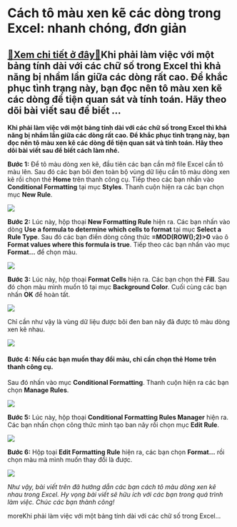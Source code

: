Cách tô màu xen kẽ các dòng trong Excel: nhanh chóng, đơn giản
==============================================================

[:gift:Xem chi tiết ở đây:gift:](https://hddtvn.com/cach-to-mau-xen-ke-cac-dong-trong-excel-nhanh-chong-don-gian/)Khi phải làm việc với một bảng tính dài với các chữ số trong Excel thì khả năng bị nhầm lần giữa các dòng rất cao. Để khắc phục tình trạng này, bạn đọc nên tô màu xen kẽ các dòng để tiện quan sát và tính toán. Hãy theo dõi bài viết sau để biết …
-----------------------------------------------------------------------------------------------------------------------------------------------------------------------------------------------------------------------------------------------------

**Khi phải làm việc với một bảng tính dài với các chữ số trong Excel thì khả năng bị nhầm lần giữa các dòng rất cao. Để khắc phục tình trạng này, bạn đọc nên tô màu xen kẽ các dòng để tiện quan sát và tính toán. Hãy theo dõi bài viết sau để biết cách làm nhé.**


**Bước 1:** Để tô màu dòng xen kẽ, đầu tiên các bạn cần mở file Excel cần tô màu lên. Sau đó các bạn bôi đen toàn bộ vùng dữ liệu cần tô màu dòng xen kẽ rồi chọn thẻ **Home** trên thanh công cụ. Tiếp theo các bạn nhấn vào **Conditional Formatting** tại mục **Styles**. Thanh cuộn hiện ra các bạn chọn mục **New Rule**.


![](https://hddtvn.com/wp-content/uploads/2021/01/8RqG4Cw.png)


**Bước 2:** Lúc này, hộp thoại **New Formatting Rule** hiện ra. Các bạn nhấn vào dòng **Use a formula to determine which cells to format** tại mục **Select a Rule Type**. Sau đó các bạn điền dòng công thức **=MOD(ROW();2)>0** vào ô **Format values where this formula is true**. Tiếp theo các bạn nhấn vào mục **Format…** để chọn màu.


![](https://hddtvn.com/wp-content/uploads/2021/01/iYsWEtm.png)


**Bước 3:** Lúc này, hộp thoại **Format Cells** hiện ra. Các bạn chọn thẻ **Fill**. Sau đó chọn màu mình muốn tô tại mục **Background Color**. Cuối cùng các bạn nhấn **OK** để hoàn tất.


![](https://hddtvn.com/wp-content/uploads/2021/01/EjY5X4s.png)


Chỉ cần như vậy là vùng dữ liệu được bôi đen ban nãy đã được tô màu dòng xen kẽ nhau.


![](https://hddtvn.com/wp-content/uploads/2021/01/IgeONe0.png)


#### **Bước 4:** Nếu các bạn muốn thay đổi màu, chỉ cần chọn thẻ Home trên thanh công cụ.


Sau đó nhấn vào mục **Conditional Formatting**. Thanh cuộn hiện ra các bạn chọn **Manage Rules**.


![](https://hddtvn.com/wp-content/uploads/2021/01/Hh1hN7q.png)


**Bước 5:** Lúc này, hộp thoại **Conditional Formatting Rules Manager** hiện ra. Các bạn nhấn chọn công thức mình tạo ban nãy rồi chọn mục **Edit Rule**.


![](https://hddtvn.com/wp-content/uploads/2021/01/mdErBD0.png)


**Bước 6:** Hộp toại **Edit Formatting Rule** hiện ra, các bạn chọn **Format…** rồi chọn màu mà mình muốn thay đổi là được.


![](https://hddtvn.com/wp-content/uploads/2021/01/6h8yMCb.png)


*Như vậy, bài viết trên đã hướng dẫn các bạn cách tô màu dòng xen kẽ nhau trong Excel. Hy vọng bài viết sẽ hữu ích với các bạn trong quá trình làm việc. Chúc các bạn thành công!*


moreKhi phải làm việc với một bảng tính dài với các chữ số trong Excel…

